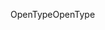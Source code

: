 <span data-ttu-id="6ecfa-101">OpenType</span><span class="sxs-lookup"><span data-stu-id="6ecfa-101">OpenType</span></span>